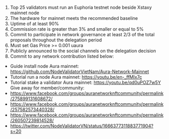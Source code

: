 1. Top 25 validators must run an Euphoria testnet node beside Xstaxy mainnet node
2. The hardware for mainnet meets the recommended baseline    
3. Uptime of at least 90%
4. Commission rate is greater than 3% and smaller or equal to 5%
5. Commit to participate in network governance at least 2/3 of the total proposals throughout the delegation period
6. Must set Gas Price >= 0.001 uaura
7. Publicly announced to the social channels on the delegation decision
8. Commit to any network contribution listed below:
- Guide install node Aura mainnet: https://github.com/NodeValidatorVietNam/Aura-Network-Mainnet
- Tutorial run a node Aura mainnet: https://youtu.be/en-_ffMlx7c
- Tutorial stake a validator Aura mainnet: https://youtu.be/qd0uPOZ7w5Y
Give away for member/community:
- https://www.facebook.com/groups/auranetworknftcommunity/permalink/275899131608672/
- https://www.facebook.com/groups/auranetworknftcommunity/permalink/257582573440328/
- https://www.facebook.com/groups/auranetworknftcommunity/permalink/260507239814528/
- https://twitter.com/NodeValidatorVN/status/1666377311883771904?s=20
 
